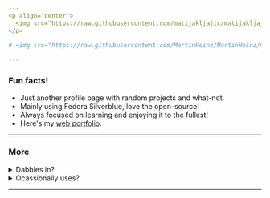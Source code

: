 ```yaml
---
<p align="center">
  <img src="https://raw.githubusercontent.com/matijakljajic/matijakljajic/main/header.gif" width="80%" alt="Header">
</p>

# <img src="https://raw.githubusercontent.com/MartinHeinz/MartinHeinz/master/wave.gif" width="25px"> Hello there.
  
---
```

  
### Fun facts!

- Just another profile page with random projects and what-not.
- Mainly using Fedora Silverblue, love the open-source!
- Always focused on learning and enjoying it to the fullest!
- Here's my [web portfolio](https://matijakljajic.github.io/).
    
---

### More

<details> 
    <summary> 
      Dabbles in?
    </summary>
    <br>
    <img src="https://img.shields.io/badge/-C%23-5C2D91"/> <img src="https://img.shields.io/badge/-Python-3776AB"/> <img src="https://img.shields.io/badge/-Java-%23FF7800"/> <img src="https://img.shields.io/badge/-SQL-003B57"/> <img src="https://img.shields.io/badge/-PL/SQL-CC2927"/> <img src="https://img.shields.io/badge/-HTML5-E34F26"/> <img src="https://img.shields.io/badge/-CSS3-1572B6"/> <img src="https://img.shields.io/badge/-JavaScript-F7DF1E"/> <img src="https://img.shields.io/badge/-PHP-777BB4"/> <img src="https://img.shields.io/badge/-GNU%20Octave-0790C0"/> <img src="https://img.shields.io/badge/-SASM-071D49"/> <img src="https://img.shields.io/badge/-Prolog-000000"/> <img src="https://img.shields.io/badge/-Haskell-5D4F85"/> <img src="https://img.shields.io/badge/-Visual%20Basic-512BD4"/>
</details>

<details> 
    <summary> 
      Ocassionally uses?
    </summary>
    <br>
    <img src="https://img.shields.io/badge/-Krita-3BABFF"/> <img src="https://img.shields.io/badge/-Inkscape-000000"/> <img src="https://img.shields.io/badge/-Photoshop-31A8FF"/> <img src="https://img.shields.io/badge/-Illustrator-FF9A00"/> <img src="https://img.shields.io/badge/-Premiere-9999FF"/> <img src="https://img.shields.io/badge/-Openshot-0099E5"/> <img src="https://img.shields.io/badge/-Kdenlive-1572B6"/> <img src="https://img.shields.io/badge/-Blender-F5792A"/> <img src="https://img.shields.io/badge/-Audacity-0000CC"/> <img src="https://img.shields.io/badge/-Firefox-FF7139"/> <img src="https://img.shields.io/badge/-Thunderbird-0A84FF"/>
    
</details>

---
